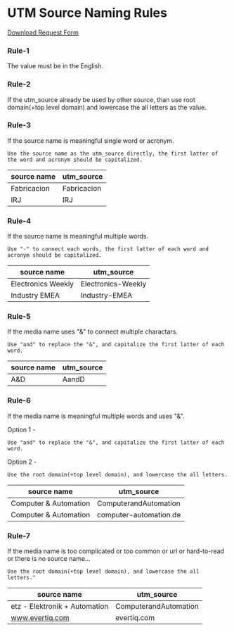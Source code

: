 # UTM Source Naming Rules

<a href="https://raw.githubusercontent.com/MKT-Data/utm_request_form/master/UTM_Request_Form.xlsx" download>Download Request Form</a>

### Rule-1
The value must be in the English.

### Rule-2
If the utm_source already be used by other source, than use root domain(+top level domain) and lowercase the all letters as the value.

### Rule-3
If the source name is meaningful single word or acronym.

```
Use the source name as the utm_source directly, the first latter of the word and acronym should be capitalized.
```

| source name | utm_source  |
| ----------- | ----------- |
| Fabricacion | Fabricacion |
| IRJ         | IRJ         |

### Rule-4
If the source name is meaningful multiple words. 

```
Use "-" to connect each words, the first latter of each word and acronym should be capitalized.
```

| source name        | utm_source         |
| ------------------ | ------------------ |
| Electronics Weekly | Electronics-Weekly |
| Industry EMEA      | Industry-EMEA      |

### Rule-5
If the media name uses "&" to connect multiple charactars.

```
Use "and" to replace the "&", and capitalize the first latter of each word.
```

| source name | utm_source |
| ----------- | ---------- |
| A&D         | AandD      |

### Rule-6
If the media name is meaningful multiple words and uses "&".

Option 1 - 
```
Use "and" to replace the "&", and capitalize the first latter of each word.
```

Option 2 -
```
Use the root domain(+top level domain), and lowercase the all letters.
```

| source name           | utm_source             |
| --------------------- | ---------------------- |
| Computer & Automation | ComputerandAutomation  |
| Computer & Automation | computer-automation.de |

### Rule-7
If the media name is too complicated or too common or url or hard-to-read or there is no source name...

```
Use the root domain(+top level domain), and lowercase the all letters."
```

| source name                   | utm_source            |
| ----------------------------- | --------------------- |
| etz - Elektronik + Automation | ComputerandAutomation |
| www.evertiq.com               | evertiq.com           |
